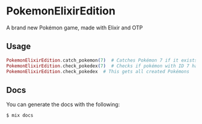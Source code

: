 # PokemonElixirEdition

A brand new Pokémon game, made with Elixir and OTP

## Usage

```elixir
PokemonElixirEdition.catch_pokemon(7)  # Catches Pokémon 7 if it exists
PokemonElixirEdition.check_pokedex(7)  # Checks if pokémon with ID 7 has been catched
PokemonElixirEdition.check_pokedex  # This gets all created Pokémons
```

## Docs

You can generate the docs with the following:

```command-line
$ mix docs
```
